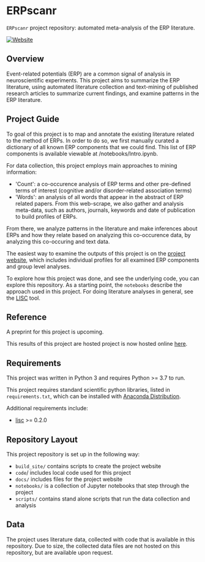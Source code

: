 # ERPscanr

`ERPscanr` project repository: automated meta-analysis of the ERP literature.

[![Website](https://img.shields.io/badge/site-erpscanr.github.io-informational.svg)](http://erpscanr.github.io/)

## Overview

Event-related potentials (ERP) are a common signal of analysis in neuroscientific experiments. This project aims to summarize the ERP literature, using automated literature collection and text-mining of published research articles to summarize current findings, and examine patterns in the ERP literature.

## Project Guide

To goal of this project is to map and annotate the existing literature related to the method of ERPs. In order to do so, we first manually curated a dictionary of all known ERP components that we could find. This list of ERP components is available viewable at /notebooks/Intro.ipynb.

For data collection, this project employs main approaches to mining information:
- 'Count': a co-occurence analysis of ERP terms and other pre-defined terms of interest (cognitive and/or disorder-related association terms)
- 'Words': an analysis of all words that appear in the abstract of ERP related papers. From this web-scrape, we also gather and analysis meta-data, such as authors, journals, keywords and date of publication to build profiles of ERPs.

From there, we analyze patterns in the literature and make inferences about ERPs and how they relate based on analyzing this co-occurence data, by analyzing this co-occuring and text data.

The easiest way to examine the outputs of this project is on the
[project website](http://erpscanr.github.io/), which includes
individual profiles for all examined ERP components and group level analyses.

To explore how this project was done, and see the underlying code, you can explore this repository. As a starting point, the `notebooks` describe the approach used in this project. For doing literature analyses in general, see the
[LISC](https://github.com/lisc-tools/lisc) tool.

## Reference

A preprint for this project is upcoming.

This results of this project are hosted project is now hosted online [here](http://erpscanr.github.io/).

## Requirements

This project was written in Python 3 and requires Python >= 3.7 to run.

This project requires standard scientific python libraries, listed in `requirements.txt`, which can be installed with
[Anaconda Distribution](https://www.anaconda.com/distribution/).

Additional requirements include:
- [lisc](https://github.com/lisc-tools/lisc) >= 0.2.0

## Repository Layout

This project repository is set up in the following way:

- `build_site/` contains scripts to create the project website
- `code`/ includes local code used for this project
- `docs/` includes files for the project website
- `notebooks/` is a collection of Jupyter notebooks that step through the project
- `scripts/` contains stand alone scripts that run the data collection and analysis

## Data

The project uses literature data, collected with code that is available in this repository. Due to size, the
collected data files are not hosted on this repository, but are available upon request.
